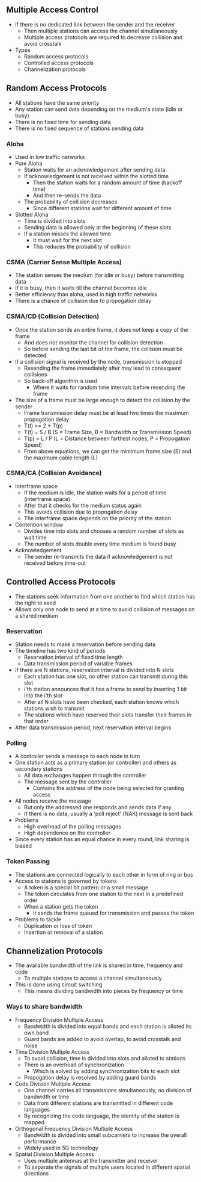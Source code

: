 ## Multiple Access Control
- If there is no dedicated link between the sender and the receiver
  - Then multiple stations can access the channel simultaneously
  - Multiple access protocols are required to decrease collision and avoid crosstalk
- Types
  - Random access protocols
  - Controlled access protocols
  - Channelization protocols

## Random Access Protocols
- All stations have the same priority
- Any station can send data depending on the medium's state (idle or busy)
- There is no fixed time for sending data
- There is no fixed sequence of stations sending data

### Aloha
- Used in low traffic networks
- Pure Aloha
  - Station waits for an acknowledgement after sending data
  - If acknowledgement is not received within the alotted time
    - Then the station waits for a random amount of time (backoff time)
    - And then re-sends the data
  - The probability of collision decreases
    - Since different stations wait for different amount of time
- Slotted Aloha
  - Time is divided into slots
  - Sending data is allowed only at the beginning of these slots
  - If a station misses the allowed time
    - It must wait for the next slot
    - This reduces the probability of collision

### CSMA (Carrier Sense Multiple Access)
- The station senses the medium (for idle or busy) before transmitting data
- If it is busy, then it waits till the channel becomes idle
- Better efficiency than aloha, used in high traffic networks
- There is a chance of collision due to propogation delay

### CSMA/CD (Collision Detection)
- Once the station sends an entire frame, it does not keep a copy of the frame
  - And does not monitor the channel for collision detection
  - So before sending the last bit of the frame, the collision must be detected
- If a collision signal is received by the node, transmission is stopped
  - Resending the frame immediately after may lead to consequent collisions
  - So back-off algorithm is used
    - Where it waits for random time intervals before resending the frame
- The size of a frame must be large enough to detect the collision by the sender
  - Frame transmission delay must be at least two times the maximum propogation delay
  - T(t) >= 2 * T(p)
  - T(t) = S / B (S = Frame Size, B = Bandwidth or Transmission Speed)
  - T(p) = L / P (L = Distance between farthest nodes, P =  Propogation Speed)
  - From above equations, we can get the mimimum frame size (S) and the maximum cable length (L)

### CSMA/CA (Collision Avoidance)
- Interframe space
  - If the medium is idle, the station waits for a period of time (interframe space)
  - After that it checks for the medium status again
  - This avoids collision due to propogation delay
  - The interframe space depends on the priority of the station
- Contention window
  - Divides time into slots and chooses a random number of slots as wait time
  - The number of slots double every time medium is found busy
- Acknowledgement
  - The sender re-transmits the data if acknowledgement is not received before time-out

## Controlled Access Protocols
- The stations seek information from one another to find which station has the right to send
- Allows only one node to send at a time to avoid collision of messages on a shared medium

### Reservation
- Station needs to make a reservation before sending data
- The timeline has two kind of periods
  - Reservation interval of fixed time length
  - Data transmission period of variable frames
- If there are N stations, reservation interval is divided into N slots
  - Each station has one slot, no other station can transmit during this slot
  - i'th station announces that it has a frame to send by inserting 1 bit into the i'th slot
  - After all N slots have been checked, each station knows which stations wish to transmit
  - The stations which have reserved their slots transfer their frames in that order
- After data transmission period, next reservation interval begins

### Polling
- A controller sends a message to each node in turn
- One station acts as a primary station (or controller) and others as secondary stations
  - All data exchanges happen through the controller
  - The message sent by the controller
    - Contains the address of the node being selected for granting access
- All nodes receive the message
  - But only the addressed one responds and sends data if any
  - If there is no data, usually a 'poll reject' (NAK) message is sent back
- Problems
  - High overhead of the polling messages
  - High dependence on the controller
- Since every station has an equal chance in every round, link sharing is biased

### Token Passing
- The stations are connected logically to each other in form of ring or bus
- Access to stations is governed by tokens
  - A token is a special bit pattern or a small message
  - The token circulates from one station to the next in a predefined order
  - When a station gets the token
    - It sends the frame queued for transmission and passes the token
- Problems to tackle
  - Duplication or loss of token
  - Insertion or removal of a station

## Channelization Protocols
- The available bandwidth of the link is shared in time, frequency and code
  - To multiple stations to access a channel simultaneously
- This is done using circuit switching
  - This means dividing bandwidth into pieces by frequency or time

### Ways to share bandwidth
- Frequency Division Multiple Access
  - Bandwidth is divided into equal bands and each station is alloted its own band
  - Guard bands are added to avoid overlap, to avoid crosstalk and noise
- Time Division Multiple Access
  - To avoid collision, time is divided into slots and alloted to stations
  - There is an overhead of synchronization
    - Which is solved by adding synchronization bits to each slot
  - Propogation delay is resolved by adding guard bands
- Code Division Multiple Access
  - One channel carries all transmissions simultaneously, no division of bandwidth or time
  - Data from different stations are transmitted in different code languages
  - By recognizing the code language, the identity of the station is mapped
- Orthogonal Frequency Division Multiple Access
  - Bandwidth is divided into small subcarriers to increase the overall performance
  - Widely used in 5G technology
- Spatial Division Multiple Access
  - Uses multiple antennas at the transmitter and receiver
  - To separate the signals of multiple users located in different spatial directions
